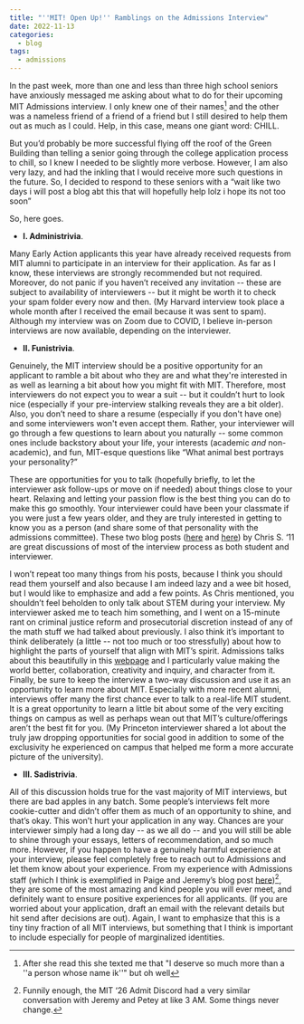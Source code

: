 ```yaml
---
title: "''MIT! Open Up!'' Ramblings on the Admissions Interview"
date: 2022-11-13
categories:
  - blog
tags:
  - admissions
---
```


In the past week, more than one and less than three high school seniors have anxiously messaged me asking about what to do for their upcoming MIT Admissions interview. I only knew one of their names[^1] and the other was a nameless friend of a friend of a friend but I still desired to help them out as much as I could. Help, in this case, means one giant word: CHILL.

But you’d probably be more successful flying off the roof of the Green Building than telling a senior going through the college application process to chill, so I knew I needed to be slightly more verbose. However, I am also very lazy, and had the inkling that I would receive more such questions in the future. So, I decided to respond to these seniors with a “wait like two days i will post a blog abt this that will hopefully help lolz i hope its not too soon”

So, here goes.

* **I. Administrivia**.

Many Early Action applicants this year have already received requests from MIT alumni to participate in an interview for their application. As far as I know, these interviews are strongly recommended but not required. Moreover, do not panic if you haven’t received any invitation -- these are subject to availability of interviewers -- but it might be worth it to check your spam folder every now and then. (My Harvard interview took place a whole month after I received the email because it was sent to spam). Although my interview was on Zoom due to COVID, I believe in-person interviews are now available, depending on the interviewer.

* **II. Funistrivia**.

Genuinely, the MIT interview should be a positive opportunity for an applicant to ramble a bit about who they are and what they're interested in as well as learning a bit about how you might fit with MIT. Therefore, most interviewers do not expect you to wear a suit -- but it couldn’t hurt to look nice (especially if your pre-interview stalking reveals they are a bit older). Also, you don’t need to share a resume (especially if you don't have one) and some interviewers won't even accept them. Rather, your interviewer will go through a few questions to learn about you naturally -- some common ones include backstory about your life, your interests (academic _and_ non-academic), and fun, MIT-esque questions like “What animal best portrays your personality?”

These are opportunities for you to talk (hopefully briefly, to let the interviewer ask follow-ups or move on if needed) about things close to your heart. Relaxing and letting your passion flow is the best thing you can do to make this go smoothly. Your interviewer could have been your classmate if you were just a few years older, and they are truly interested in getting to know you as a person (and share some of that personality with the admissions committee). These two blog posts ([here](https://mitadmissions.org/blogs/entry/post_8/) and [here](https://mitadmissions.org/blogs/entry/notes-on-the-interview-the-ec-edition/)) by Chris S. ‘11 are great discussions of most of the interview process as both student and interviewer. 

I won’t repeat too many things from his posts, because I think you should read them yourself and also because I am indeed lazy and a wee bit hosed, but I would like to emphasize and add a few points. As Chris mentioned, you shouldn’t feel beholden to only talk about STEM during your interview. My interviewer asked me to teach him something, and I went on a 15-minute rant on criminal justice reform and prosecutorial discretion instead of any of the math stuff we had talked about previously. I also think it’s important to think deliberately (a little -- not too much or too stressfully) about how to highlight the parts of yourself that align with MIT’s spirit. Admissions talks about this beautifully in this [webpage](https://mitadmissions.org/apply/process/what-we-look-for/) and I particularly value making the world better, collaboration, creativity and inquiry, and character from it. Finally, be sure to keep the interview a two-way discussion and use it as an opportunity to learn more about MIT. Especially with more recent alumni, interviews offer many the first chance ever to talk to a real-life MIT student. It is a great opportunity to learn a little bit about some of the very exciting things on campus as well as perhaps wean out that MIT’s culture/offerings aren’t the best fit for you. (My Princeton interviewer shared a lot about the truly jaw dropping opportunities for social good in addition to some of the exclusivity he experienced on campus that helped me form a more accurate picture of the university).

* **III. Sadistrivia**.

All of this discussion holds true for the vast majority of MIT interviews, but there are bad apples in any batch. Some people’s interviews felt more cookie-cutter and didn’t offer them as much of an opportunity to shine, and that’s okay. This won’t hurt your application in any way. Chances are your interviewer simply had a long day -- as we all do -- and you will still be able to shine through your essays, letters of recommendation, and so much more. However, if you happen to have a genuinely harmful experience at your interview, please feel completely free to reach out to Admissions and let them know about your experience. From my experience with Admissions staff (which I think is exemplified in Paige and Jeremy’s blog post [here](https://mitadmissions.org/blogs/entry/06-coffee-in-the-pagi-nation/))[^2], they are some of the most amazing and kind people you will ever meet, and definitely want to ensure positive experiences for all applicants. (If you are worried about your application, draft an email with the relevant details but hit send after decisions are out). Again, I want to emphasize that this is a tiny tiny fraction of all MIT interviews, but something that I think is important to include especially for people of marginalized identities. 


[^1]: After she read this she texted me that "I deserve so much more than a ''a person whose name ik''" but oh well
[^2]: Funnily enough, the MIT ‘26 Admit Discord had a very similar conversation with Jeremy and Petey at like 3 AM. Some things never change.
